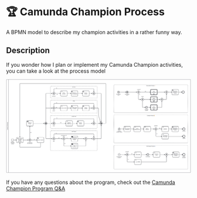 # 🏆 Camunda Champion Process

A BPMN model to describe my champion activities in a rather funny way.

## Description

If you wonder how I plan or implement my Camunda Champion activities, you can take a look at the process model

![](assets/champion-process.png)

If you have any questions about the program, check out the [Camunda Champion Program Q&A](https://camunda.com/developers/champions/)
